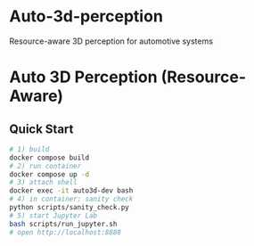 # Auto-3d-perception
Resource-aware 3D perception for automotive systems
# Auto 3D Perception (Resource-Aware)

## Quick Start
```bash
# 1) build
docker compose build
# 2) run container
docker compose up -d
# 3) attach shell
docker exec -it auto3d-dev bash
# 4) in container: sanity check
python scripts/sanity_check.py
# 5) start Jupyter Lab
bash scripts/run_jupyter.sh
# open http://localhost:8888
